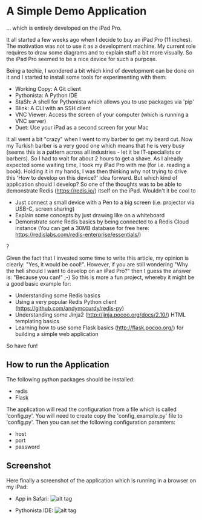 # A Simple Demo Application 

... which is entirely developed on the iPad Pro.

It all started a few weeks ago when I decide to buy an iPad Pro (11 inches). The motivation was not to use it as a development machine. My current role requires to draw some diagrams and to explain stuff a bit more visually. So the iPad Pro seemed to be a nice device for such a purpose.

Being a techie, I wondered a bit which kind of development can be done on it and I started to install some tools for experimenting with them:

* Working Copy: A Git client
* Pythonista: A Python IDE
* StaSh: A shell for Pythonista which allows you to use packages via 'pip'
* Blink: A CLI with an SSH client
* VNC Viewer: Access the screen of your computer (which is running a VNC server)
* Duet: Use your iPad as a second screen for your Mac

It all went a bit "crazy" when I went to my barber to get my beard cut. Now my Turkish barber is a very good one which means that he is very busy (seems this is a pattern across all industries - let it be IT-specialists or barbers). So I had to wait for about 2 hours to get a shave. As I already expected some waiting time, I took my iPad Pro with me (for i.e. reading a book). Holding it in my hands, I was then thinking why not trying to drive this 'How to develop on this device?' idea forward. But which kind of application should I develop? So one of the thoughts was to be able to demonstrate Redis (https://redis.io/) itself on the iPad. Wouldn't it be cool to

* Just connect a small device with a Pen to a big screen (i.e. projector via USB-C, screen sharing)
* Explain some concepts by just drawing like on a whiteboard
* Demonstrate some Redis basics by being connected to a Redis Cloud instance (You can get a 30MB database for free here: https://redislabs.com/redis-enterprise/essentials/)

? 

Given the fact that I invested some time to write this article, my opinion is clearly: "Yes, it would be cool!".  However, if you are still wondering "Why the hell should I want to develop on an iPad Pro?" then I guess the answer is: "Because you can!" ;-) So this is more a fun project, whereby it might be a good basic example for:

* Understanding some Redis basics
* Using a very popular Redis Python client (https://github.com/andymccurdy/redis-py)
* Understanding some Jinja2 (http://jinja.pocoo.org/docs/2.10/) HTML templating basics
* Learning how to use some Flask basics (http://flask.pocoo.org/) for building a simple web application

So have fun!

## How to run the Application

The following python packages should be installed:

* redis
* Flask

The application will read the configuration from a file which is called 'config.py'. You will need to create copy the 'config_example.py' file to 'config.py'. Then you can set the following configuration paramters:

* host
* port
* password


## Screenshot

Here finally a screenshot of the application which is running in a browser on my iPad:

* App in Safari:
![alt tag](https://raw.github.com/nosqlgeek/ng-ipadprodemo/master/screenshot/Database_Info.jpg)

* Pythonista IDE:
![alt tag](https://raw.github.com/nosqlgeek/ng-ipadprodemo/master/screenshot/IDE.jpg)
